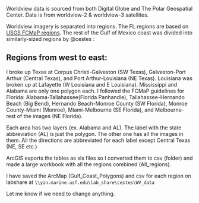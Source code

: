 Worldview data is sourced from both Digital Globe and The Polar Geospatial Center.
Data is from worldview-2 & worldview-3 satellites.

Worldview imagery is separated into regions.
The FL regions are based on [USGS FCMaP regions](https://www.usgs.gov/media/images/florida-regions).
The rest of the Gulf of Mexico coast was divided into similarly-sized regions by @cestes :

## Regions from west to east: 

I broke up Texas at Corpus Christi-Galveston (SW Texas), Galveston-Port Arthur (Central Texas), and Port Arthur-Louisiana (NE Texas). 
Louisiana was broken up at Lafayette (W Louisiana and E Louisiana). 
Mississippi and Alabama are only one polygon each. 
I followed the FCMaP guidelines for Florida: Alabama-Tallahassee(Florida Panhandle), Tallahassee-Hernando Beach (Big Bend), Hernando Beach-Monroe County (SW Florida), Monroe County-Miami (Monroe), Miami-Melbourne (SE Florida), and Melbourne-rest of the images (NE Florida).

Each area has two layers (ex. Alabama and AL). 
The label with the state abbreviation (AL) is just the polygon. 
The other one has all the images in them. All the directions are abbreviated for each label except Central Texas (NE, SE etc.)

ArcGIS exports the tables as xls files so I converted them to csv (folder) and made a large workbook with all the regions combined (All_regions).

I have saved the ArcMap (Gulf_Coast_Polygons) and csv for each region on labshare at  `\\yin.marine.usf.edu\lab_share\cestes\WV_data`

Let me know if we need to change anything.
